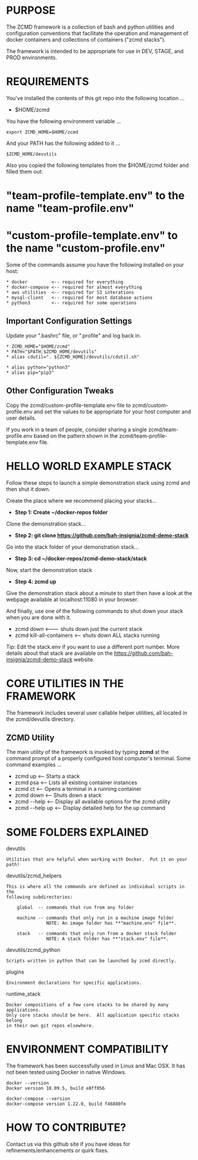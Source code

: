 PURPOSE
=======
The ZCMD framework is a collection of bash and python utilities and configuration
conventions that facilitate the operation and management of 
docker containers and collections of containers ("zcmd stacks").

The framework is intended to be appropriate for use in DEV, STAGE, and
PROD environments.

REQUIREMENTS
============
You've installed the contents of this git repo into the following location ...

* $HOME/zcmd

You have the following environment variable ...

    export ZCMD_HOME=$HOME/zcmd

And your PATH has the following added to it ...

    $ZCMD_HOME/devutils

Also you copied the following templates from the $HOME/zcmd folder and filled them out:

# "team-profile-template.env" to the name "team-profile.env" 
# "custom-profile-template.env" to the name "custom-profile.env" 

Some of the commands assume you have the following installed on your host:

    * docker         <-- required for everything
    * docker-compose <-- required for almost everything
    * aws utilities  <-- required for S3 interations
    * mysql-client   <-- required for most database actions
    * python3        <-- required for some operations

Important Configuration Settings
--------------------------------
Update your ".bashrc" file, or ".profile" and log back in.

    * ZCMD_HOME="$HOME/zcmd"
    * PATH="$PATH:$ZCMD_HOME/devutils"
    * alias cdutil=". ${ZCMD_HOME}/devutils/cdutil.sh"

    * alias python="python3"
    * alias pip="pip3"

Other Configuration Tweaks
--------------------------
Copy the zcmd/custom-profile-template.env file to zcmd/custom-profile.env and set
the values to be appropriate for your host computer and user details.

If you work in a team of people, consider sharing a single zcmd/team-profile.env
based on the pattern shown in the zcmd/team-profile-template.env file.

HELLO WORLD EXAMPLE STACK
=========================
Follow these steps to launch a simple demonstration stack using zcmd and
then shut it down.

Create the place where we recommend placing your stacks...

* **Step 1: Create ~/docker-repos folder**

Clone the demonstration stack...

* **Step 2: git clone https://github.com/bah-insignia/zcmd-demo-stack**

Go into the stack folder of your demonstration stack... 

* **Step 3: cd ~/docker-repos/zcmd-demo-stack/stack**

Now, start the demonstration stack

* **Step 4: zcmd up**

Give the demonstration stack about a minute to start then have a look
at the webpage available at localhost:11080 in your browser.

And finally, use one of the following commands to shut down your stack when you are done with it.
* zcmd down <--- shuts down just the current stack
* zcmd kill-all-containers <-- shuts down ALL stacks running 

Tip: Edit the stack.env if you want to use a different port number.  More details about that stack are available on the https://github.com/bah-insignia/zcmd-demo-stack website.

CORE UTILITIES IN THE FRAMEWORK
===============================
The framework includes several user callable helper utilities, all located in the zcmd/devutils directory.

ZCMD Utility
------------
The main utility of the framework is invoked by typing **zcmd** at the command prompt of a properly configured host computer's terminal.  Some command examples ...

 * zcmd up <-- Starts a stack
 * zcmd psa <-- Lists all existing container instances
 * zcmd ct <-- Opens a terminal in a running container
 * zcmd down <-- Shuts down a stack
 * zcmd --help <-- Display all available options for the zcmd utility
 * zcmd --help up <-- Display detailed help for the up command

SOME FOLDERS EXPLAINED
======================

devutils

    Utilities that are helpful when working with Docker.  Put it on your path!

devutils/zcmd_helpers

    This is where all the commands are defined as individual scripts in the 
    following subdirectories:

        global  -- commands that run from any folder

        machine -- commands that only run in a machine image folder
                   NOTE: An image folder has **"machine.env" file**.

        stack   -- commands that only run from a docker stack folder
                   NOTE: A stack folder has **"stack.env" file**. 

devutils/zcmd_python

    Scripts written in python that can be launched by zcmd directly.

plugins

    Environment declarations for specific applications.

runtime_stack

    Docker compositions of a few core stacks to be shared by many applications.  
    Only core stacks should be here.  All application specific stacks belong 
    in their own git repos elsewhere.

ENVIRONMENT COMPATIBILITY
=========================
The framework has been successfully used in Linux and Mac OSX.  It has 
not been tested using Docker in native Windows.

```
docker --version
Docker version 18.09.5, build e8ff056
```

```
docker-compose --version
docker-compose version 1.22.0, build f46880fe
```

HOW TO CONTRIBUTE?
==================
Contact us via this github site if you have ideas for refinements/enhancements or quirk fixes.
